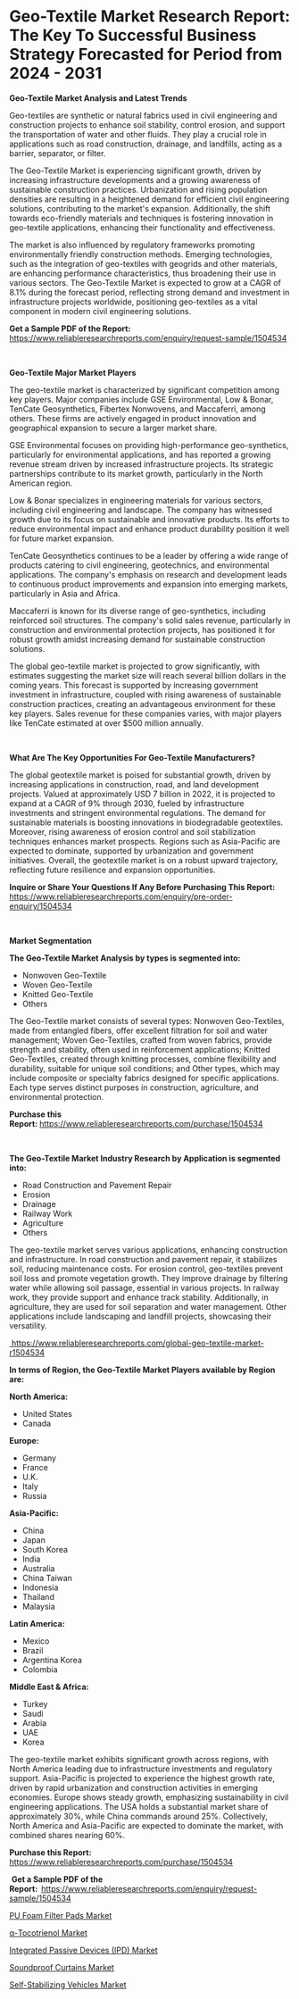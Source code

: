 <p><h1>Geo-Textile Market Research Report: The Key To Successful Business Strategy Forecasted for Period from 2024 - 2031</h1></p><p><strong>Geo-Textile Market Analysis and Latest Trends</strong></p>
<p><p>Geo-textiles are synthetic or natural fabrics used in civil engineering and construction projects to enhance soil stability, control erosion, and support the transportation of water and other fluids. They play a crucial role in applications such as road construction, drainage, and landfills, acting as a barrier, separator, or filter.</p><p>The Geo-Textile Market is experiencing significant growth, driven by increasing infrastructure developments and a growing awareness of sustainable construction practices. Urbanization and rising population densities are resulting in a heightened demand for efficient civil engineering solutions, contributing to the market's expansion. Additionally, the shift towards eco-friendly materials and techniques is fostering innovation in geo-textile applications, enhancing their functionality and effectiveness.</p><p>The market is also influenced by regulatory frameworks promoting environmentally friendly construction methods. Emerging technologies, such as the integration of geo-textiles with geogrids and other materials, are enhancing performance characteristics, thus broadening their use in various sectors. The Geo-Textile Market is expected to grow at a CAGR of 8.1% during the forecast period, reflecting strong demand and investment in infrastructure projects worldwide, positioning geo-textiles as a vital component in modern civil engineering solutions.</p></p>
<p><strong>Get a Sample PDF of the Report:&nbsp;</strong> <a href="https://www.reliableresearchreports.com/enquiry/request-sample/1504534?utm_campaign=12&utm_medium=2&utm_source=Github&utm_content=ia&utm_term=27092024&utm_id=geo-textile">https://www.reliableresearchreports.com/enquiry/request-sample/1504534</a></p>
<p>&nbsp;</p>
<p><strong>Geo-Textile Major Market Players</strong></p>
<p><p>The geo-textile market is characterized by significant competition among key players. Major companies include GSE Environmental, Low & Bonar, TenCate Geosynthetics, Fibertex Nonwovens, and Maccaferri, among others. These firms are actively engaged in product innovation and geographical expansion to secure a larger market share.</p><p>GSE Environmental focuses on providing high-performance geo-synthetics, particularly for environmental applications, and has reported a growing revenue stream driven by increased infrastructure projects. Its strategic partnerships contribute to its market growth, particularly in the North American region.</p><p>Low & Bonar specializes in engineering materials for various sectors, including civil engineering and landscape. The company has witnessed growth due to its focus on sustainable and innovative products. Its efforts to reduce environmental impact and enhance product durability position it well for future market expansion.</p><p>TenCate Geosynthetics continues to be a leader by offering a wide range of products catering to civil engineering, geotechnics, and environmental applications. The company's emphasis on research and development leads to continuous product improvements and expansion into emerging markets, particularly in Asia and Africa.</p><p>Maccaferri is known for its diverse range of geo-synthetics, including reinforced soil structures. The company's solid sales revenue, particularly in construction and environmental protection projects, has positioned it for robust growth amidst increasing demand for sustainable construction solutions.</p><p>The global geo-textile market is projected to grow significantly, with estimates suggesting the market size will reach several billion dollars in the coming years. This forecast is supported by increasing government investment in infrastructure, coupled with rising awareness of sustainable construction practices, creating an advantageous environment for these key players. Sales revenue for these companies varies, with major players like TenCate estimated at over $500 million annually.</p></p>
<p>&nbsp;</p>
<p><strong>What Are The Key Opportunities For Geo-Textile Manufacturers?</strong></p>
<p><p>The global geotextile market is poised for substantial growth, driven by increasing applications in construction, road, and land development projects. Valued at approximately USD 7 billion in 2022, it is projected to expand at a CAGR of 9% through 2030, fueled by infrastructure investments and stringent environmental regulations. The demand for sustainable materials is boosting innovations in biodegradable geotextiles. Moreover, rising awareness of erosion control and soil stabilization techniques enhances market prospects. Regions such as Asia-Pacific are expected to dominate, supported by urbanization and government initiatives. Overall, the geotextile market is on a robust upward trajectory, reflecting future resilience and expansion opportunities.</p></p>
<p><strong>Inquire or Share Your Questions If Any Before Purchasing This Report:</strong> <a href="https://www.reliableresearchreports.com/enquiry/pre-order-enquiry/1504534?utm_campaign=12&utm_medium=2&utm_source=Github&utm_content=ia&utm_term=27092024&utm_id=geo-textile">https://www.reliableresearchreports.com/enquiry/pre-order-enquiry/1504534</a></p>
<p>&nbsp;</p>
<p><strong>Market Segmentation</strong></p>
<p><strong>The Geo-Textile Market Analysis by types is segmented into:</strong></p>
<p><ul><li>Nonwoven Geo-Textile</li><li>Woven Geo-Textile</li><li>Knitted Geo-Textile</li><li>Others</li></ul></p>
<p><p>The Geo-Textile market consists of several types: Nonwoven Geo-Textiles, made from entangled fibers, offer excellent filtration for soil and water management; Woven Geo-Textiles, crafted from woven fabrics, provide strength and stability, often used in reinforcement applications; Knitted Geo-Textiles, created through knitting processes, combine flexibility and durability, suitable for unique soil conditions; and Other types, which may include composite or specialty fabrics designed for specific applications. Each type serves distinct purposes in construction, agriculture, and environmental protection.</p></p>
<p><strong>Purchase this Report:&nbsp;</strong><a href="https://www.reliableresearchreports.com/purchase/1504534?utm_campaign=12&utm_medium=2&utm_source=Github&utm_content=ia&utm_term=27092024&utm_id=geo-textile">https://www.reliableresearchreports.com/purchase/1504534</a></p>
<p>&nbsp;</p>
<p><strong>The Geo-Textile Market Industry Research by Application is segmented into:</strong></p>
<p><ul><li>Road Construction and Pavement Repair</li><li>Erosion</li><li>Drainage</li><li>Railway Work</li><li>Agriculture</li><li>Others</li></ul></p>
<p><p>The geo-textile market serves various applications, enhancing construction and infrastructure. In road construction and pavement repair, it stabilizes soil, reducing maintenance costs. For erosion control, geo-textiles prevent soil loss and promote vegetation growth. They improve drainage by filtering water while allowing soil passage, essential in various projects. In railway work, they provide support and enhance track stability. Additionally, in agriculture, they are used for soil separation and water management. Other applications include landscaping and landfill projects, showcasing their versatility.</p></p>
<p><a href="https://www.reliableresearchreports.com/global-geo-textile-market-r1504534?utm_campaign=12&utm_medium=2&utm_source=Github&utm_content=ia&utm_term=27092024&utm_id=geo-textile">&nbsp;https://www.reliableresearchreports.com/global-geo-textile-market-r1504534</a></p>
<p><strong>In terms of Region, the Geo-Textile Market Players available by Region are:</strong></p>
<p>
    <p> <strong> North America: </strong>
        <ul>
            <li>United States</li>
            <li>Canada</li>
        </ul>
        </p> 
    <p> <strong> Europe: </strong>
        <ul>
            <li>Germany</li>
            <li>France</li>
            <li>U.K.</li>
            <li>Italy</li>
            <li>Russia</li>
        </ul>
        </p> 
    <p> <strong> Asia-Pacific: </strong>
        <ul>
            <li>China</li>
            <li>Japan</li>
            <li>South Korea</li>
            <li>India</li>
            <li>Australia</li>
            <li>China Taiwan</li>
            <li>Indonesia</li>
            <li>Thailand</li>
            <li>Malaysia</li>
        </ul>
        </p> 
    <p> <strong> Latin America: </strong>
        <ul>
            <li>Mexico</li>
            <li>Brazil</li>
            <li>Argentina Korea</li>
            <li>Colombia</li>
        </ul>
        </p> 
    <p> <strong> Middle East & Africa: </strong>
        <ul>
            <li>Turkey</li>
            <li>Saudi</li>
            <li>Arabia</li>
            <li>UAE</li>
            <li>Korea</li>
        </ul>
    </p>
    </p>
<p><p>The geo-textile market exhibits significant growth across regions, with North America leading due to infrastructure investments and regulatory support. Asia-Pacific is projected to experience the highest growth rate, driven by rapid urbanization and construction activities in emerging economies. Europe shows steady growth, emphasizing sustainability in civil engineering applications. The USA holds a substantial market share of approximately 30%, while China commands around 25%. Collectively, North America and Asia-Pacific are expected to dominate the market, with combined shares nearing 60%.</p></p>
<p><strong>Purchase this Report: </strong><a href="https://www.reliableresearchreports.com/purchase/1504534?utm_campaign=12&utm_medium=2&utm_source=Github&utm_content=ia&utm_term=27092024&utm_id=geo-textile">https://www.reliableresearchreports.com/purchase/1504534</a></p>
<p>&nbsp;<strong>Get a Sample PDF of the Report:&nbsp;&nbsp;</strong><a href="https://www.reliableresearchreports.com/enquiry/request-sample/1504534?utm_campaign=12&utm_medium=2&utm_source=Github&utm_content=ia&utm_term=27092024&utm_id=geo-textile">https://www.reliableresearchreports.com/enquiry/request-sample/1504534</a></p>
<p><strong></strong></p>
<p><p><a href="https://github.com/AbbasMahmud554/Market-Research-Report-List-1/blob/main/pu-foam-filter-pads-market.md?utm_campaign=12&utm_medium=2&utm_source=Github&utm_content=ia&utm_term=27092024&utm_id=geo-textile">PU Foam Filter Pads Market</a></p><p><a href="https://issuu.com/reportprime-2/docs/a-tocotrienol-market-size-2030.pptx_099407d39c545c?utm_campaign=12&utm_medium=2&utm_source=Github&utm_content=ia&utm_term=27092024&utm_id=geo-textile">α-Tocotrienol Market</a></p><p><a href="https://issuu.com/reportprime-2/docs/integrated-passive-devices-ipd-mark_9599d20f83617b?utm_campaign=12&utm_medium=2&utm_source=Github&utm_content=ia&utm_term=27092024&utm_id=geo-textile">Integrated Passive Devices (IPD) Market</a></p><p><a href="https://www.linkedin.com/pulse/soundproof-curtains-market-size-share-analysis-growth-lhg1f?utm_campaign=12&utm_medium=2&utm_source=Github&utm_content=ia&utm_term=27092024&utm_id=geo-textile">Soundproof Curtains Market</a></p><p><a href="https://github.com/GenaGaines34/Market-Research-Report-List-1/blob/main/self-stabilizing-vehicles-market.md?utm_campaign=12&utm_medium=2&utm_source=Github&utm_content=ia&utm_term=27092024&utm_id=geo-textile">Self-Stabilizing Vehicles Market</a></p></p>